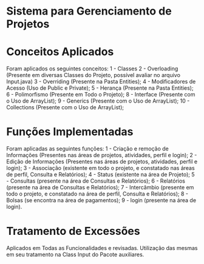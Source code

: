 # Sistema para Gerenciamento de Projetos
# Conceitos Aplicados
Foram aplicados os seguintes conceitos:
  1 - Classes
  2 - Overloading (Presente em diversas Classes do Projeto, possível avaliar no arquivo Input.java)
  3 - Overriding (Presente na Pasta Entities);
  4 - Modificadores de Acesso (Uso de Public e Private);
  5 - Herança (Presente na Pasta Entities);
  6 - Polimorfismo (Presente em Todo o Projeto);
  8 - Interface (Presente com o Uso de ArrayList);
  9 - Generics (Presente com o Uso de ArrayList);
  10 - Collections (Presente com o Uso de ArrayList);
  
# Funções Implementadas
Foram aplicadas as seguintes funções:
  1 - Criação e remoção de Informações (Presentes nas áreas de projetos, atividades, perfil e login);
  2 - Edição de Informações (Presentes nas áreas de projetos, atividades, perfil e login);
  3 - Associação (existente em todo o projeto, e constatado nas áreas de perfil, Consulta e Relatórios);
  4 - Status (existente na área de Projeto);
  5 - Consultas (presente na área de Consultas e Relatórios);
  6 - Relatórios (presente na área de Consultas e Relatórios);
  7 - Intercâmbio (presente em todo o projeto, e constatado na área de perfil, Consulta e Relatórios);
  8 - Bolsas (se encontra na área de pagamentos);
  9 - login (presente na área de login).

# Tratamento de Excessões
  Aplicados em Todas as Funcionalidades e revisadas.
  Utilização das mesmas em seu tratamento na Class Input do Pacote auxiliares.
